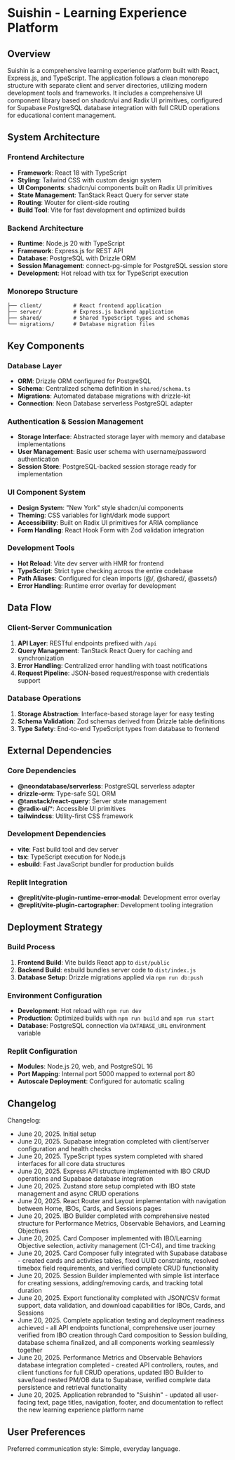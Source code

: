 # Suishin - Learning Experience Platform

## Overview

Suishin is a comprehensive learning experience platform built with React, Express.js, and TypeScript. The application follows a clean monorepo structure with separate client and server directories, utilizing modern development tools and frameworks. It includes a comprehensive UI component library based on shadcn/ui and Radix UI primitives, configured for Supabase PostgreSQL database integration with full CRUD operations for educational content management.

## System Architecture

### Frontend Architecture
- **Framework**: React 18 with TypeScript
- **Styling**: Tailwind CSS with custom design system
- **UI Components**: shadcn/ui components built on Radix UI primitives
- **State Management**: TanStack React Query for server state
- **Routing**: Wouter for client-side routing
- **Build Tool**: Vite for fast development and optimized builds

### Backend Architecture
- **Runtime**: Node.js 20 with TypeScript
- **Framework**: Express.js for REST API
- **Database**: PostgreSQL with Drizzle ORM
- **Session Management**: connect-pg-simple for PostgreSQL session store
- **Development**: Hot reload with tsx for TypeScript execution

### Monorepo Structure
```
├── client/          # React frontend application
├── server/          # Express.js backend application
├── shared/          # Shared TypeScript types and schemas
└── migrations/      # Database migration files
```

## Key Components

### Database Layer
- **ORM**: Drizzle ORM configured for PostgreSQL
- **Schema**: Centralized schema definition in `shared/schema.ts`
- **Migrations**: Automated database migrations with drizzle-kit
- **Connection**: Neon Database serverless PostgreSQL adapter

### Authentication & Session Management
- **Storage Interface**: Abstracted storage layer with memory and database implementations
- **User Management**: Basic user schema with username/password authentication
- **Session Store**: PostgreSQL-backed session storage ready for implementation

### UI Component System
- **Design System**: "New York" style shadcn/ui components
- **Theming**: CSS variables for light/dark mode support
- **Accessibility**: Built on Radix UI primitives for ARIA compliance
- **Form Handling**: React Hook Form with Zod validation integration

### Development Tools
- **Hot Reload**: Vite dev server with HMR for frontend
- **TypeScript**: Strict type checking across the entire codebase
- **Path Aliases**: Configured for clean imports (@/, @shared/, @assets/)
- **Error Handling**: Runtime error overlay for development

## Data Flow

### Client-Server Communication
1. **API Layer**: RESTful endpoints prefixed with `/api`
2. **Query Management**: TanStack React Query for caching and synchronization
3. **Error Handling**: Centralized error handling with toast notifications
4. **Request Pipeline**: JSON-based request/response with credentials support

### Database Operations
1. **Storage Abstraction**: Interface-based storage layer for easy testing
2. **Schema Validation**: Zod schemas derived from Drizzle table definitions
3. **Type Safety**: End-to-end TypeScript types from database to frontend

## External Dependencies

### Core Dependencies
- **@neondatabase/serverless**: PostgreSQL serverless adapter
- **drizzle-orm**: Type-safe SQL ORM
- **@tanstack/react-query**: Server state management
- **@radix-ui/***: Accessible UI primitives
- **tailwindcss**: Utility-first CSS framework

### Development Dependencies
- **vite**: Fast build tool and dev server
- **tsx**: TypeScript execution for Node.js
- **esbuild**: Fast JavaScript bundler for production builds

### Replit Integration
- **@replit/vite-plugin-runtime-error-modal**: Development error overlay
- **@replit/vite-plugin-cartographer**: Development tooling integration

## Deployment Strategy

### Build Process
1. **Frontend Build**: Vite builds React app to `dist/public`
2. **Backend Build**: esbuild bundles server code to `dist/index.js`
3. **Database Setup**: Drizzle migrations applied via `npm run db:push`

### Environment Configuration
- **Development**: Hot reload with `npm run dev`
- **Production**: Optimized builds with `npm run build` and `npm run start`
- **Database**: PostgreSQL connection via `DATABASE_URL` environment variable

### Replit Configuration
- **Modules**: Node.js 20, web, and PostgreSQL 16
- **Port Mapping**: Internal port 5000 mapped to external port 80
- **Autoscale Deployment**: Configured for automatic scaling

## Changelog

Changelog:
- June 20, 2025. Initial setup
- June 20, 2025. Supabase integration completed with client/server configuration and health checks
- June 20, 2025. TypeScript types system completed with shared interfaces for all core data structures
- June 20, 2025. Express API structure implemented with IBO CRUD operations and Supabase database integration
- June 20, 2025. Zustand store setup completed with IBO state management and async CRUD operations
- June 20, 2025. React Router and Layout implementation with navigation between Home, IBOs, Cards, and Sessions pages
- June 20, 2025. IBO Builder completed with comprehensive nested structure for Performance Metrics, Observable Behaviors, and Learning Objectives
- June 20, 2025. Card Composer implemented with IBO/Learning Objective selection, activity management (C1-C4), and time tracking
- June 20, 2025. Card Composer fully integrated with Supabase database - created cards and activities tables, fixed UUID constraints, resolved timebox field requirements, and verified complete CRUD functionality
- June 20, 2025. Session Builder implemented with simple list interface for creating sessions, adding/removing cards, and tracking total duration
- June 20, 2025. Export functionality completed with JSON/CSV format support, data validation, and download capabilities for IBOs, Cards, and Sessions
- June 20, 2025. Complete application testing and deployment readiness achieved - all API endpoints functional, comprehensive user journey verified from IBO creation through Card composition to Session building, database schema finalized, and all components working seamlessly together
- June 20, 2025. Performance Metrics and Observable Behaviors database integration completed - created API controllers, routes, and client functions for full CRUD operations, updated IBO Builder to save/load nested PM/OB data to Supabase, verified complete data persistence and retrieval functionality
- June 20, 2025. Application rebranded to "Suishin" - updated all user-facing text, page titles, navigation, footer, and documentation to reflect the new learning experience platform name

## User Preferences

Preferred communication style: Simple, everyday language.